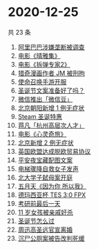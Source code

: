 # 2020-12-25

共 23 条

<!-- BEGIN -->
<!-- 最后更新时间 Fri Dec 25 2020 18:09:50 GMT+0800 (CST) -->
1. [阿里巴巴涉嫌垄断被调查](https://www.zhihu.com/search?q=阿里巴巴)
1. [电影《晴雅集》](https://www.zhihu.com/search?q=晴雅集)
1. [电影《拆弹专家2》](https://www.zhihu.com/search?q=拆弹专家2)
1. [猎奇漫画作者 JM 被刑拘](https://www.zhihu.com/search?q=jm帝国漫画)
1. [使命召唤手游开服](https://www.zhihu.com/search?q=使命召唤手游)
1. [圣诞节文案准备好了吗？](https://www.zhihu.com/search?q=圣诞节祝福)
1. [微信推出「微信豆」](https://www.zhihu.com/search?q=微信豆)
1. [北京朝阳新增 1 例无症状](https://www.zhihu.com/search?q=北京疫情)
1. [Steam 圣诞特惠](https://www.zhihu.com/search?q=steam)
1. [蒋凡「杭州高层次人才」](https://www.zhihu.com/search?q=蒋凡)
1. [电影《心灵奇旅》](https://www.zhihu.com/search?q=心灵奇旅)
1. [北京新增 2 例无症状](https://www.zhihu.com/search?q=北京疫情)
1. [英国欧盟达成脱欧贸易协议](https://www.zhihu.com/search?q=英国脱欧)
1. [平安夜宝藏配图文案](https://www.zhihu.com/search?q=平安夜)
1. [电梯骤降自救女子发声](https://www.zhihu.com/search?q=女子电梯逃生)
1. [北大学子弑母案开庭](https://www.zhihu.com/search?q=北大弑母案)
1. [五月天《因为你 所以我》](https://www.zhihu.com/search?q=五月天)
1. [德玛西亚杯 TES 3:0 FPX](https://www.zhihu.com/search?q=fpx)
1. [考研前最后一天](https://www.zhihu.com/search?q=考研最后一天)
1. [11 岁女孩被亲戚奸杀](https://www.zhihu.com/search?q=女孩被亲戚奸杀)
1. [圣诞节怎么过](https://www.zhihu.com/search?q=圣诞节怎么过)
1. [周迅高圣远官宣离婚](https://www.zhihu.com/search?q=周迅高圣远)
1. [沉尸公厕案被告改判死缓](https://www.zhihu.com/search?q=沉尸公厕案)
<!-- END -->
